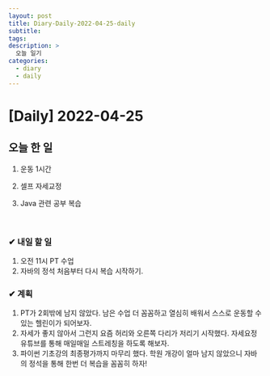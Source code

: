 ```yaml
---
layout: post
title: Diary-Daily-2022-04-25-daily
subtitle:
tags: 
description: >
  오늘 일기
categories:
  - diary
  - daily
---
```


# [Daily] 2022-04-25

<h2>오늘 한 일</h2>

1) 운동 1시간 

2) 셀프 자세교정

3) Java 관련 공부 복습
  
<br>

<h3>✔ 내일 할 일</h3>

1) 오전 11시 PT 수업
2) 자바의 정석 처음부터 다시 복습 시작하기.


<h3>✔ 계획</h3>

  1) PT가 2회밖에 남지 않았다. 남은 수업 더 꼼꼼하고 열심히 배워서 스스로 운동할 수 있는 헬린이가 되어보자.
  2) 자세가 좋지 않아서 그런지 요즘 허리와 오른쪽 다리가 저리기 시작했다. 자세요정 유튜브를 통해 매일매일 스트레칭을 하도록 해보자.
  3) 파이썬 기초강의 최종평가까지 마무리 했다. 학원 개강이 얼마 남지 않았으니 자바의 정석을 통해 한번 더 복습을 꼼꼼히 하자!

